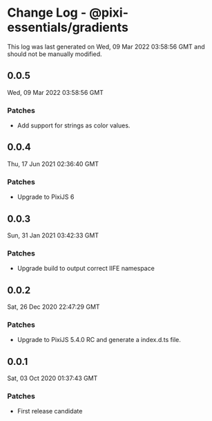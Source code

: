 # Change Log - @pixi-essentials/gradients

This log was last generated on Wed, 09 Mar 2022 03:58:56 GMT and should not be manually modified.

## 0.0.5
Wed, 09 Mar 2022 03:58:56 GMT

### Patches

- Add support for strings as color values.

## 0.0.4
Thu, 17 Jun 2021 02:36:40 GMT

### Patches

- Upgrade to PixiJS 6

## 0.0.3
Sun, 31 Jan 2021 03:42:33 GMT

### Patches

- Upgrade build to output correct IIFE namespace

## 0.0.2
Sat, 26 Dec 2020 22:47:29 GMT

### Patches

- Upgrade to PixiJS 5.4.0 RC and generate a index.d.ts file.

## 0.0.1
Sat, 03 Oct 2020 01:37:43 GMT

### Patches

- First release candidate

